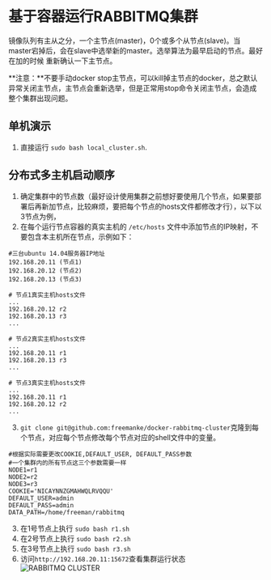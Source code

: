 # 基于容器运行RABBITMQ集群

镜像队列有主从之分，一个主节点(master)，0个或多个从节点(slave)。当master宕掉后，会在slave中选举新的master。选举算法为最早启动的节点。最好在加的时候 重新确认一下主节点。

**注意：**不要手动docker stop主节点，可以kill掉主节点的docker，总之默认异常关闭主节点，主节点会重新选举，但是正常用stop命令关闭主节点，会造成整个集群出现问题。

## 单机演示

1. 直接运行 `sudo bash local_cluster.sh`.

## 分布式多主机启动顺序

1. 确定集群中的节点数（最好设计使用集群之前想好要使用几个节点，如果要部署后再新加节点，比较麻烦，要把每个节点的hosts文件都修改才行），以下以3节点为例，
2. 在每个运行节点容器的真实主机的 `/etc/hosts` 文件中添加节点的IP映射，不要包含本主机所在节点，示例如下：
```
#三台ubuntu 14.04服务器IP地址
192.168.20.11 (节点1)
192.168.20.12 (节点2)
192.168.20.13 (节点3)
```
```
# 节点1真实主机hosts文件
...
192.168.20.12 r2
192.168.20.13 r3
...
```
```
# 节点2真实主机hosts文件
...
192.168.20.11 r1
192.168.20.13 r3
...
```
```
# 节点3真实主机hosts文件
...
192.168.20.11 r1
192.168.20.12 r2
...
```
3. `git clone git@github.com:freemanke/docker-rabbitmq-cluster`克隆到每个节点，对应每个节点修改每个节点对应的shell文件中的变量。
```
#根据实际需要更改COOKIE,DEFAULT_USER, DEFAULT_PASS参数
#一个集群内的所有节点这三个参数需要一样
NODE1=r1
NODE2=r2
NODE3=r3
COOKIE='NICAYNNZGMAHWQLRVQQU'
DEFAULT_USER=admin
DEFAULT_PASS=admin
DATA_PATH=/home/freeman/rabbitmq
```
3. 在1号节点上执行 `sudo bash r1.sh`
4. 在2号节点上执行 `sudo bash r2.sh`
5. 在3号节点上执行 `sudo bash r3.sh`
6. 访问`http://192.168.20.11:15672`查看集群运行状态
 ![RABBITMQ CLUSTER](http://i.imgur.com/251mf5L.png)

